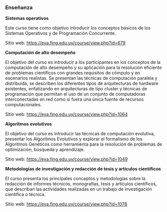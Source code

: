 ### Enseñanza

**Sistemas operativos**

Este curso tiene como objetivo introducir los conceptos básicos de los Sistemas Operativos y de Programación Concurrente.

Sitio web: https://eva.fing.edu.uy/course/view.php?id=679

**Computación de alto desempeño**

El objetivo del curso es introducir a los participantes en los conceptos de la computación de alto desempeño y su aplicación para la resolución eficiente de problemas científicos con grandes requisitos de cómputo y en escenarios realistas. Se presentan las técnicas de computación paralela y distribuida, se describen los diferentes tipos de arquitecturas de hardware existentes, enfatizando en arquitecturas de tipo cluster y técnicas de programación que permitan el uso de un conjunto de computadoras interconectadas en red como si fuera una única fuente de recursos computacionales.

Sitio web: https://eva.fing.edu.uy/course/view.php?id=1064

**Algoritmos evolutivos**

El objetivo del curso es introducir las técnicas de computación evolutiva, presentar los Algoritmos Evolutivos  y explorar el formalismo de los Algoritmos Genéticos como herramienta para la resolución de problemas de optimización, búsqueda y aprendizaje.

Sitio web: https://eva.fing.edu.uy/course/view.php?id=1049

**Metodologías de investigación y redacción de tesis y artículos científicos**

El curso presenta los principales conceptos y metodologías sobre la redacción de informes técnicos, monografías, tesis y artículos científicos, que describan las actividades realizadas en un trabajo de investigación científica o técnica.

Sitio web: https://eva.fing.edu.uy/course/view.php?id=1078
